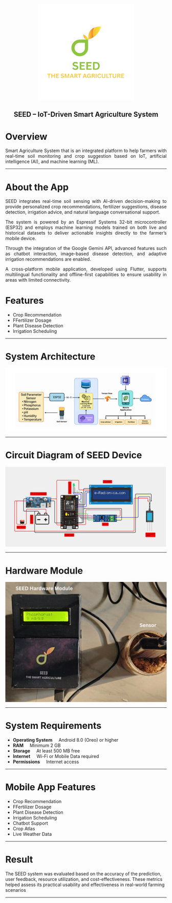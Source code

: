 <p align="center">
  <img src="seed.png"  height="300"width="300"/>
</p>
<h2 align="center"><b>SEED – IoT-Driven Smart Agriculture System</b></h2>

<div style="font-size: 14px; text-align: justify;">

<h1>Overview</h1>

Smart Agriculture System that is an integrated platform to help farmers with real-time soil monitoring and crop suggestion based on IoT, artificial intelligence (AI), and machine learning (ML).

---

<h1>About the App</h1>


SEED integrates real-time soil sensing with AI-driven decision-making to provide personalized crop recommendations, fertilizer suggestions, disease detection, irrigation advice, and natural language conversational support.

The system is powered by an Espressif Systems 32-bit microcontroller (ESP32) and employs machine learning models trained on both live and historical datasets to deliver actionable insights directly to the farmer’s mobile device.

Through the integration of the Google Gemini API, advanced features such as chatbot interaction, image-based disease detection, and adaptive irrigation recommendations are enabled.

A cross-platform mobile application, developed using Flutter, supports multilingual functionality and offline-first capabilities to ensure usability in areas with limited connectivity.

</div>
<h1> Features</h1>

- Crop Recommendation
- FFertilizer Dosage
- Plant Disease Detection
- Irrigation Scheduling
---

<h1>System Architecture </h1> 


<p align="center">
  <img src="https://github.com/abypious/Seed/blob/33b880262ecaaf3726a6604c50a9b6ae32958d59/Screenshot%202025-04-15%20213144.png" />
</p>
<hr>

<h1>Circuit Diagram of SEED Device </h1>

<p align="center">
  <img src="https://github.com/abypious/Seed/blob/c5a61d35d4a008981314d39a80f9ced71989f796/circuit.png" />
</p>
<hr>

<h1>Hardware Module</h1>

<p align="center">
  <img src="https://github.com/abypious/Seed/blob/cfc5fc166d6c2ff1fe8d19c39b1628a25480dd9b/hwmodule.png" />
</p>
<hr>
<h1>System Requirements </h1>


- **Operating System**&nbsp;&nbsp;&nbsp;&nbsp; Android 8.0 (Oreo) or higher  
- **RAM**&nbsp;&nbsp;&nbsp;&nbsp; Minimum 2 GB  
- **Storage**&nbsp;&nbsp;&nbsp;&nbsp; At least 500 MB free  
- **Internet**&nbsp;&nbsp;&nbsp;&nbsp; Wi-Fi or Mobile Data required  
- **Permissions**&nbsp;&nbsp;&nbsp;&nbsp; Internet access

<hr>
<h1>Mobile App Features</h1>

- Crop Recommendation
- FFertilizer Dosage
- Plant Disease Detection
- Irrigation Scheduling
- Chatbot Support
- Crop Atlas
- Live Weather Data
<hr>
<h1> Result</h1>
The SEED system was evaluated based on the accuracy of the prediction, user feedback, resource utilization, and cost-effectiveness. These metrics helped assess its practical usability and effectiveness in real-world farming scenarios
<hr>
